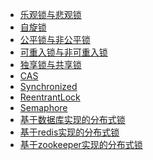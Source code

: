 - <a href="../锁/乐观锁与悲观锁.md">乐观锁与悲观锁</a>
- <a href="../锁/自旋锁.md">自旋锁</a>
- <a href="../锁/公平锁与非公平锁.md">公平锁与非公平锁</a>
- <a href="../锁/可重入锁与非可重入锁.md">可重入锁与非可重入锁</a>
- <a href="../锁/独享锁与共享锁.md">独享锁与共享锁</a>
- <a href="../锁/CAS.md">CAS</a>
- <a href="../锁/Synchronized.md">Synchronized</a>
- <a href="../锁/ReentrantLock.md">ReentrantLock</a>
- <a href="../锁/Semaphore.md">Semaphore</a>
- <a href="../锁/基于数据库实现的分布式锁.md">基于数据库实现的分布式锁</a>
- <a href="../锁/基于redis实现的分布式锁.md">基于redis实现的分布式锁</a>
- <a href="../锁/基于zookeeper实现的分布式锁.md">基于zookeeper实现的分布式锁</a>
